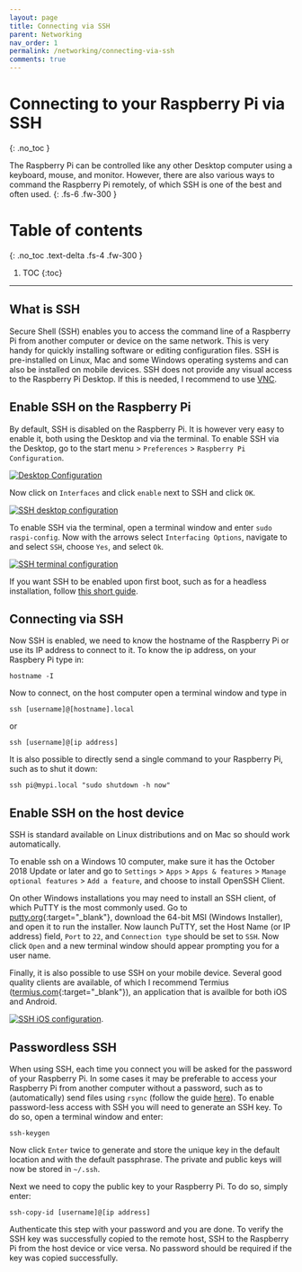 ```yaml
---
layout: page
title: Connecting via SSH
parent: Networking
nav_order: 1
permalink: /networking/connecting-via-ssh
comments: true
---
```


# Connecting to your Raspberry Pi via SSH
{: .no_toc }

The Raspberry Pi can be controlled like any other Desktop computer using a keyboard, mouse, and monitor. However, there are also various ways to command the Raspberry Pi remotely, of which SSH is one of the best and often used.
{: .fs-6 .fw-300 }

# Table of contents
{: .no_toc .text-delta .fs-4 .fw-300 }

1. TOC
{:toc}
---

## What is SSH
Secure Shell (SSH) enables you to access the command line of a Raspberry Pi from another computer or device on the same network. This is very handy for quickly installing software or editing configuration files. SSH is pre-installed on Linux, Mac and some Windows operating systems and can also be installed on mobile devices. SSH does not provide any visual access to the Raspberry Pi Desktop. If this is needed, I recommend to use [VNC](connecting-via-VNC.html).

## Enable SSH on the Raspberry Pi
By default, SSH is disabled on the Raspberry Pi. It is however very easy to enable it, both using the Desktop and via the terminal. To enable SSH via the Desktop, go to the start menu > `Preferences` > `Raspberry Pi Configuration`.

[![Desktop Configuration](/assets/images/desktop-configuration.jpg?style=centerimgmed)](/assets/images/desktop-configuration.jpg)

Now click on `Interfaces` and click `enable` next to SSH and click `OK`.

[![SSH desktop configuration](/assets/images/desktop-ssh-configuration.jpg?style=centerimgmed)](/assets/images/desktop-ssh-configuration.jpg)

To enable SSH via the terminal, open a terminal window and enter `sudo raspi-config`. Now with the arrows select `Interfacing Options`, navigate to and select `SSH`, choose `Yes`, and select `Ok`.

[![SSH terminal configuration](/assets/images/terminal-ssh-configuration.jpg?style=centerimgmed)](/assets/images/terminal-ssh-configuration.jpg)

If you want SSH to be enabled upon first boot, such as for a headless installation, follow [this short guide](../getting-started/raspberry-pi-headless-setup.html).

## Connecting via SSH
Now SSH is enabled, we need to know the hostname of the Raspberry Pi or use its IP address to connect to it. To know the ip address, on your Raspbery Pi type in:

```
hostname -I
```

Now to connect, on the host computer open a terminal window and type in

```
ssh [username]@[hostname].local
```
or

```
ssh [username]@[ip address]
```

It is also possible to directly send a single command to your Raspberry Pi, such as to shut it down:

```
ssh pi@mypi.local "sudo shutdown -h now"
```

## Enable SSH on the host device
SSH is standard available on Linux distributions and on Mac so should work automatically.

To enable ssh on a Windows 10 computer, make sure it has the October 2018 Update or later and go to `Settings` > `Apps` > `Apps & features` > `Manage optional features` > `Add a feature`, and choose to install OpenSSH Client.

On other Windows installations you may need to install an SSH client, of which PuTTY is the most commonly used. Go to [putty.org](https://www.putty.org){:target="_blank"}, download the 64-bit MSI (Windows Installer), and open it to run the installer. Now launch PuTTY, set the Host Name (or IP address) field, `Port` to `22`, and `Connection type` should be set to `SSH`. Now click `Open` and a new terminal window should appear prompting you for a user name.

Finally, it is also possible to use SSH on your mobile device. Several good quality clients are available, of which I recommend Termius ([termius.com](https://www.termius.com){:target="_blank"}), an application that is availble for both iOS and Android.

[![SSH iOS configuration](/assets/images/iOS-ssh-configuration.jpeg?style=centerimgsmall)](/assets/images/iOS-ssh-configuration.jpeg).

## Passwordless SSH
When using SSH, each time you connect you will be asked for the password of your Raspberry Pi. In some cases it may be preferable to access your Raspberry Pi from another computer without a password, such as to (automatically) send files using `rsync` (follow the guide [here](../filesharing/file-synchronisation-rsync-rclone.html)). To enable password-less access with SSH you will need to generate an SSH key. To do so, open a terminal window and enter:

```
ssh-keygen
```

Now click `Enter` twice to generate and store the unique key in the default location and with the default passphrase. The private and public keys will now be stored in `~/.ssh`.

Next we need to copy the public key to your Raspberry Pi. To do so, simply enter:

```
ssh-copy-id [username]@[ip address]
```

Authenticate this step with your password and you are done. To verify the SSH key was successfully copied to the remote host, SSH to the Raspberry Pi from the host device or vice versa. No password should be required if the key was copied successfully.
